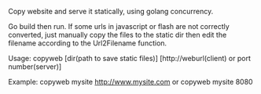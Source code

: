 Copy website and serve it statically, using golang concurrency.

Go build then run. If some urls in javascript or flash are not correctly converted, just manually copy the files to the static dir then edit the filename according to the Url2Filename function.

Usage: copyweb [dir(path to save static files)] [http://weburl(client) or port number(server)]

Example: copyweb mysite http://www.mysite.com  or copyweb mysite 8080
